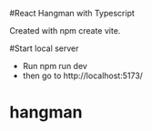 #React Hangman with Typescript

Created with npm create vite.

#Start local server

- Run npm run dev
- then go to http://localhost:5173/
# hangman

